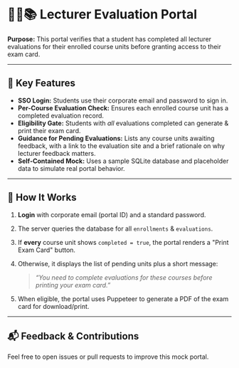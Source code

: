 # 🧑‍🎓📚 Lecturer Evaluation Portal

**Purpose:** This portal verifies that a student has completed all lecturer evaluations for their enrolled course units before granting access to their exam card.

---

## 🎯 Key Features

- **SSO Login:** Students use their corporate email and password to sign in.
- **Per-Course Evaluation Check:** Ensures each enrolled course unit has a completed evaluation record.
- **Eligibility Gate:** Students with _all_ evaluations completed can generate & print their exam card.
- **Guidance for Pending Evaluations:** Lists any course units awaiting feedback, with a link to the evaluation site and a brief rationale on why lecturer feedback matters.
- **Self-Contained Mock:** Uses a sample SQLite database and placeholder data to simulate real portal behavior.

---

## 🔧 How It Works

1. **Login** with corporate email (portal ID) and a standard password.
2. The server queries the database for all `enrollments` & `evaluations`.
3. If **every** course unit shows `completed = true`, the portal renders a "Print Exam Card" button.
4. Otherwise, it displays the list of pending units plus a short message:
   
   > _“You need to complete evaluations for these courses before printing your exam card.”_

5. When eligible, the portal uses Puppeteer to generate a PDF of the exam card for download/print.

---

## 📬 Feedback & Contributions

Feel free to open issues or pull requests to improve this mock portal.

